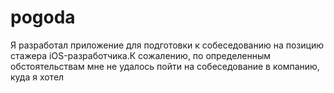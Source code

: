# pogoda
Я разработал приложение для подготовки к собеседованию на позицию стажера iOS-разработчика.К сожалению, по определенным обстоятельствам мне не удалось пойти на собеседование в компанию, куда я хотел
